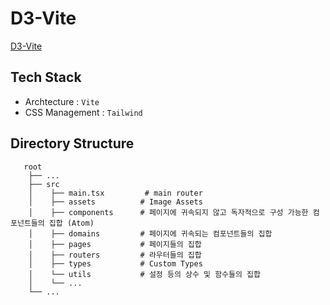 # D3-Vite

[D3-Vite](https://jh-study.github.io/D3-Vite/)

## Tech Stack

- Archtecture : `Vite`
- CSS Management : `Tailwind`

## Directory Structure

```
   root
    ├── ...
    ├── src
    │    ├── main.tsx         # main router
    │    ├── assets          # Image Assets
    │    ├── components      # 페이지에 귀속되지 않고 독자적으로 구성 가능한 컴포넌트들의 집합 (Atom)
    │    ├── domains         # 페이지에 귀속되는 컴포넌트들의 집합
    │    ├── pages           # 페이지들의 집합
    │    ├── routers         # 라우터들의 집합
    │    ├── types           # Custom Types
    │    └── utils           # 설정 등의 상수 및 함수들의 집합
    │    └── ...
    └── ...
```
